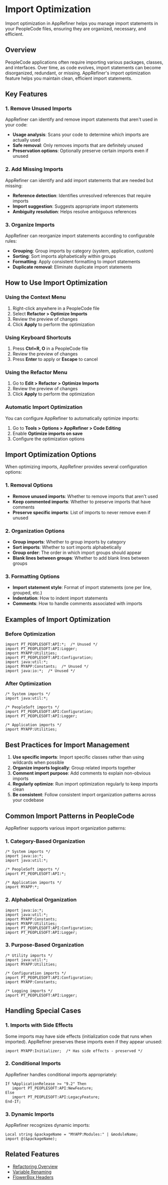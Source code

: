 # Import Optimization

Import optimization in AppRefiner helps you manage import statements in your PeopleCode files, ensuring they are organized, necessary, and efficient.

## Overview

PeopleCode applications often require importing various packages, classes, and interfaces. Over time, as code evolves, import statements can become disorganized, redundant, or missing. AppRefiner's import optimization feature helps you maintain clean, efficient import statements.

## Key Features

### 1. Remove Unused Imports

AppRefiner can identify and remove import statements that aren't used in your code:

- **Usage analysis**: Scans your code to determine which imports are actually used
- **Safe removal**: Only removes imports that are definitely unused
- **Preservation options**: Optionally preserve certain imports even if unused

### 2. Add Missing Imports

AppRefiner can identify and add import statements that are needed but missing:

- **Reference detection**: Identifies unresolved references that require imports
- **Import suggestion**: Suggests appropriate import statements
- **Ambiguity resolution**: Helps resolve ambiguous references

### 3. Organize Imports

AppRefiner can reorganize import statements according to configurable rules:

- **Grouping**: Group imports by category (system, application, custom)
- **Sorting**: Sort imports alphabetically within groups
- **Formatting**: Apply consistent formatting to import statements
- **Duplicate removal**: Eliminate duplicate import statements

## How to Use Import Optimization

### Using the Context Menu

1. Right-click anywhere in a PeopleCode file
2. Select **Refactor > Optimize Imports**
3. Review the preview of changes
4. Click **Apply** to perform the optimization

### Using Keyboard Shortcuts

1. Press **Ctrl+R, O** in a PeopleCode file
2. Review the preview of changes
3. Press **Enter** to apply or **Escape** to cancel

### Using the Refactor Menu

1. Go to **Edit > Refactor > Optimize Imports**
2. Review the preview of changes
3. Click **Apply** to perform the optimization

### Automatic Import Optimization

You can configure AppRefiner to automatically optimize imports:

1. Go to **Tools > Options > AppRefiner > Code Editing**
2. Enable **Optimize imports on save**
3. Configure the optimization options

## Import Optimization Options

When optimizing imports, AppRefiner provides several configuration options:

### 1. Removal Options

- **Remove unused imports**: Whether to remove imports that aren't used
- **Keep commented imports**: Whether to preserve imports that have comments
- **Preserve specific imports**: List of imports to never remove even if unused

### 2. Organization Options

- **Group imports**: Whether to group imports by category
- **Sort imports**: Whether to sort imports alphabetically
- **Group order**: The order in which import groups should appear
- **Blank lines between groups**: Whether to add blank lines between groups

### 3. Formatting Options

- **Import statement style**: Format of import statements (one per line, grouped, etc.)
- **Indentation**: How to indent import statements
- **Comments**: How to handle comments associated with imports

## Examples of Import Optimization

### Before Optimization

```peoplecode
import PT_PEOPLESOFT:API:*;  /* Unused */
import PT_PEOPLESOFT:API:Logger;
import MYAPP:Utilities;
import PT_PEOPLESOFT:API:Configuration;
import java:util:*;
import MYAPP:Constants;  /* Unused */
import java:io:*;  /* Unused */
```

### After Optimization

```peoplecode
/* System imports */
import java:util:*;

/* PeopleSoft imports */
import PT_PEOPLESOFT:API:Configuration;
import PT_PEOPLESOFT:API:Logger;

/* Application imports */
import MYAPP:Utilities;
```

## Best Practices for Import Management

1. **Use specific imports**: Import specific classes rather than using wildcards when possible
2. **Organize imports logically**: Group related imports together
3. **Comment import purpose**: Add comments to explain non-obvious imports
4. **Regularly optimize**: Run import optimization regularly to keep imports clean
5. **Be consistent**: Follow consistent import organization patterns across your codebase

## Common Import Patterns in PeopleCode

AppRefiner supports various import organization patterns:

### 1. Category-Based Organization

```peoplecode
/* System imports */
import java:io:*;
import java:util:*;

/* PeopleSoft imports */
import PT_PEOPLESOFT:API:*;

/* Application imports */
import MYAPP:*;
```

### 2. Alphabetical Organization

```peoplecode
import java:io:*;
import java:util:*;
import MYAPP:Constants;
import MYAPP:Utilities;
import PT_PEOPLESOFT:API:Configuration;
import PT_PEOPLESOFT:API:Logger;
```

### 3. Purpose-Based Organization

```peoplecode
/* Utility imports */
import java:util:*;
import MYAPP:Utilities;

/* Configuration imports */
import PT_PEOPLESOFT:API:Configuration;
import MYAPP:Constants;

/* Logging imports */
import PT_PEOPLESOFT:API:Logger;
```

## Handling Special Cases

### 1. Imports with Side Effects

Some imports may have side effects (initialization code that runs when imported). AppRefiner preserves these imports even if they appear unused:

```peoplecode
import MYAPP:Initializer;  /* Has side effects - preserved */
```

### 2. Conditional Imports

AppRefiner handles conditional imports appropriately:

```peoplecode
If %ApplicationRelease >= "9.2" Then
   import PT_PEOPLESOFT:API:NewFeature;
Else
   import PT_PEOPLESOFT:API:LegacyFeature;
End-If;
```

### 3. Dynamic Imports

AppRefiner recognizes dynamic imports:

```peoplecode
Local string &packageName = "MYAPP:Modules:" | &moduleName;
import @(&packageName);
```

## Related Features

- [Refactoring Overview](overview.md)
- [Variable Renaming](variable-renaming.md)
- [FlowerBox Headers](flowerbox-headers.md)
